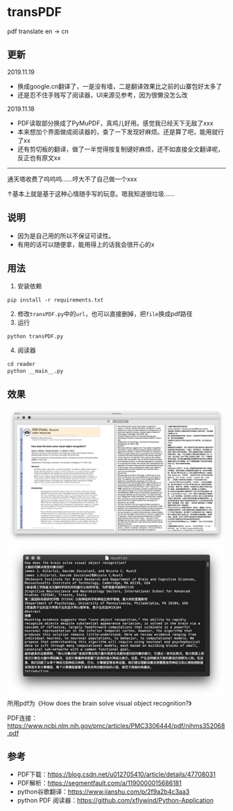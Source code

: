 # transPDF
pdf translate en -> cn

## 更新
2019.11.19
- 换成google.cn翻译了，一是没有墙，二是翻译效果比之前的山寨包好太多了
- 还是忍不住手贱写了阅读器，UI来源见参考，因为很懒没怎么改

2019.11.18
- PDF读取部分换成了PyMuPDF，真鸡儿好用。感觉我已经天下无敌了xxx
- 本来想加个界面做成阅读器的，查了一下发现好麻烦。还是算了吧，能用就行了xx
- 还有剪切板的翻译，做了一半觉得按复制键好麻烦，还不如直接全文翻译呢，反正也有原文xx

---
通天塔收费了呜呜呜……哼大不了自己做一个xxx

↑基本上就是基于这种心情随手写的玩意。嗯我知道很垃圾……

## 说明
- 因为是自己用的所以不保证可读性。
- 有用的话可以随便拿，能用得上的话我会很开心的x

## 用法
1. 安装依赖
```
pip install -r requirements.txt
```
2. 修改`transPDF.py`中的`url`，也可以直接删掉，把`file`换成pdf路径
3. 运行
```
python transPDF.py
```
4. 阅读器
```
cd reader
python __main__.py
```

## 效果
![image](https://raw.githubusercontent.com/2793145003/transPDF/master/img/2.png)
![image](https://raw.githubusercontent.com/2793145003/transPDF/master/img/1.png)
所用pdf为《How does the brain solve visual object recognition?》

PDF连接：https://www.ncbi.nlm.nih.gov/pmc/articles/PMC3306444/pdf/nihms352068.pdf

## 参考
- PDF下载：https://blog.csdn.net/u012705410/article/details/47708031
- PDF解析：https://segmentfault.com/a/1190000015686181
- python谷歌翻译：https://www.jianshu.com/p/2f9a2b4c3aa3
- python PDF 阅读器：https://github.com/xflywind/Python-Application
